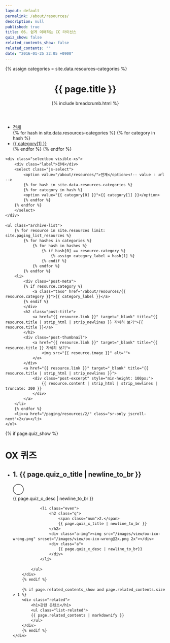 ```yaml
---
layout: default
permalink: /about/resources/
description: null
published: true
title: 06. 쉽게 이해하는 CC 라이선스
quiz_show: false
related_contents_show: false
related_contents: ""
date: "2016-01-25 22:05 +0900"
---
```



{% assign categories = site.data.resources-categories %}

<header class="page-header">
    <h1 class="page-title">{{ page.title }}</h1>
    {% include breadcrumb.html %}
</header><!-- .page-header -->

<div class="page-content">
    <ul class="tabs hidden-xs">
        <li class="on"><a href="/about/resources/">전체</a></li>
        {% for hash in site.data.resources-categories %}
            {% for category in hash %}
                <li><a href="/about/resources/{{ category[0] }}/">{{ category[1] }}</a></li>
            {% endfor %}
        {% endfor %}
    </ul>

    <div class="selectbox visible-xs">
        <div class="label">전체</div>
        <select class="js-select">
            <option value="/about/resources/">전체</option><!-- value : url -->
            {% for hash in site.data.resources-categories %}
            {% for category in hash %}
            <option value="{{ category[0] }}">{{ category[1] }}</option>
            {% endfor %}
        {% endfor %}
        </select>
    </div>

    <ul class="archive-list">
        {% for resource in site.resources limit: site.paging_list_resources %}
            {% for hashes in categories %}
                {% for hash in hashes %}
                    {% if hash[0] == resource.category %}
                        {% assign category_label = hash[1] %}
                    {% endif %}
                {% endfor %}
            {% endfor %}
        <li>
            <div class="post-meta">
            {% if resource.category %}
                <a class="taxo" href="/about/resources/{{ resource.category }}">{{ category_label }}</a>
            {% endif %}
            </div>
            <h2 class="post-title">
                <a href="{{ resource.link }}" target="_blank" title="{{ resource.title | strip_html | strip_newlines }} 자세히 보기">{{ resource.title }}</a>
            </h2>
            <div class="post-thumbnail">
                <a href="{{ resource.link }}" target="_blank" title="{{ resource.title }} 자세히 보기">
                    <img src="{{ resource.image }}" alt="">
                </a>
            </div>
            <a href="{{ resource.link }}" target="_blank" title="{{ resource.title | strip_html | strip_newlines }}">
                <div class="post-excerpt" style="min-height: 100px;">
                    {{ resource.content | strip_html | strip_newlines | truncate: 300 }}
                </div>
            </a>
        </li>
        {% endfor %}
        <li><a href="/paging/resources/2/" class="sr-only jscroll-next">2</a></li>
    </ul>

</div>

<div class="page-additional{% if page.quiz_show == false and page.related_contents_show == false %} hide{% endif %}">
        {% if page.quiz_show %}
        <div class="oxquiz">
            <h1>OX 퀴즈</h1>
            <ul class="list-oxquiz">
                <li class="odd">
                    <h2 class="q">
                        <span class="num">1.</span>
                        {{ page.quiz_o_title | newline_to_br }}
                    </h2>
                    <div class="a-img"><img src="/images/view/ox-ico-right.png" srcset="/images/view/ox-ico-right@2x.png 2x"></div>
                    <div class="a">
                        {{ page.quiz_o_desc | newline_to_br }}
                    </div>
                </li>

                <li class="even">
                    <h2 class="q">
                        <span class="num">2.</span>
                        {{ page.quiz_x_title | newline_to_br }}
                    </h2>
                    <div class="a-img"><img src="/images/view/ox-ico-wrong.png" srcset="/images/view/ox-ico-wrong@2x.png 2x"></div>
                    <div class="a">
                        {{ page.quiz_x_desc | newline_to_br}}
                    </div>
                </li>

            </ul>
        </div>
        {% endif %}

        {% if page.related_contents_show and page.related_contents.size > 1 %}
        <div class="related">
            <h1>관련 콘텐츠</h1>
            <ul class="list-related">
            {{ page.related_contents | markdownify }}
            </ul>
        </div>
        {% endif %}
    </div>

<script src="//cdn.jsdelivr.net/jquery.jscroll/2.2.4/jquery.jscroll.min.js"></script>
<script>
    function neueFade() {
        $(this).hide().fadeIn(2000);
    };
    $('.page-content').jscroll({
        loadingHtml: '<div class="text-center"><p><img src="/images/loader.gif" alt="" style="width: 40px;"></p></div>',
        padding: 0,
        nextSelector: 'a.jscroll-next:last',
        contentSelector: 'ul.archive-list',
        debug: true,
        autoTrigger: true,
        callback: neueFade
    });
</script>
